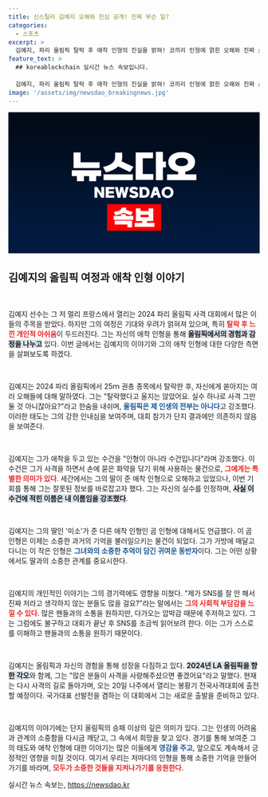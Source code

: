 ```yaml
---
title: 신스틸러 김예지 오해와 진심 공개! 진짜 무슨 일?
categories:
  - 스포츠
excerpt: >
  김예지, 파리 올림픽 탈락 후 애착 인형의 진실을 밝혀! 코끼리 인형에 얽힌 오해와 진짜 소중한 곰 인형 이야기로 감성을 자극하며, 사격에 대한 강한 의지로 팬들에게 감동을 선사한다. 클릭하고 그의 감정선에 깊이 빠져보세요!
feature_text: >
  ## koreablockchain 실시간 뉴스 속보입니다.

  김예지, 파리 올림픽 탈락 후 애착 인형의 진실을 밝혀! 코끼리 인형에 얽힌 오해와 진짜 소중한 곰 인형 이야기로 감성을 자극하며, 사격에 대한 강한 의지로 팬들에게 감동을 선사한다. 클릭하고 그의 감정선에 깊이 빠져보세요!
image: '/assets/img/newsdao_breakingnews.jpg'
---
```


<p><img src="/assets/img/newsdao_breakingnews.jpg" alt="koreablockchain 속보" /></p>

<h2 data-ke-size="size26">김예지의 올림픽 여정과 애착 인형 이야기</h2>

<p data-ke-size="size16">&nbsp;</p>

<p>김예지 선수는 그 저 멀리 프랑스에서 열리는 2024 파리 올림픽 사격 대회에서 많은 이들의 주목을 받았다. 하지만 그의 여정은 기대와 우려가 얽혀져 있으며, 특히 <b><span style="color: #ee2323;">탈락 후 느낀 개인적 아쉬움</span></b>이 두드러진다. 그는 자신의 애착 인형을 통해 <b><span style="background-color: #21538527;">올림픽에서의 경험과 감정을 나누고</span></b> 있다. 이번 글에서는 김예지의 이야기와 그의 애착 인형에 대한 다양한 측면을 살펴보도록 하겠다.</p>

<p data-ke-size="size16">&nbsp;</p>

<p>김예지는 2024 파리 올림픽에서 25ｍ 권총 종목에서 탈락한 후, 자신에게 쏟아지는 여러 오해들에 대해 말하였다. 그는 "탈락했다고 울지는 않았어요. 실수 하나로 사격 그만둘 것 아니잖아요?"라고 한숨을 내쉬며, <b><span style="color: #1a5490;">올림픽은 제 인생의 전부는 아니다</span></b>고 강조했다. 이러한 태도는 그의 강한 인내심을 보여주며, 대회 참가가 단지 결과에만 의존하지 않음을 보여준다.</p>

<p data-ke-size="size16">&nbsp;</p>

<p>김예지는 그가 애착을 두고 있는 수건을 "인형이 아니라 수건입니다"라며 강조했다. 이 수건은 그가 사격을 하면서 손에 묻은 화약을 닦기 위해 사용하는 물건으로, <b><span style="color: #ee2323;">그에게는 특별한 의미가 있다</span></b>. 세간에서는 그의 딸이 준 애착 인형으로 오해하고 있었으나, 이번 기회를 통해 그는 잘못된 정보를 바로잡고자 했다. 그는 자신의 실수를 인정하며, <b><span style="background-color: #21538527;">사실 이 수건에 적힌 이름은 내 이름임을 강조했다</span></b>.</p>

<p data-ke-size="size16">&nbsp;</p>

<p>김예지는 그의 딸인 '미소'가 준 다른 애착 인형인 곰 인형에 대해서도 언급했다. 이 곰 인형은 이제는 소중한 과거의 기억을 불러일으키는 물건이 되었다. 그가 가방에 매달고 다니는 이 작은 인형은 <b><span style="color: #1a5490;">그녀와의 소중한 추억이 담긴 귀여운 동반자</span></b>이다. 그는 어떤 상황에서도 딸과의 소중한 관계를 중요시한다.</p>

<p data-ke-size="size16">&nbsp;</p>

<p>김예지의 개인적인 이야기는 그의 경기력에도 영향을 미쳤다. "제가 SNS를 잘 안 해서 진짜 저라고 생각하지 않는 분들도 많을 걸요?"라는 말에서는 <b><span style="color: #ee2323;">그의 사회적 부담감을 느낄 수 있다</span></b>. 많은 팬들과의 소통을 원하지만, 다가오는 압박감 때문에 주저하고 있다. 그는 그럼에도 불구하고 대회가 끝난 후 SNS를 조금씩 읽어보려 한다. 이는 그가 스스로를 이해하고 팬들과의 소통을 원하기 때문이다.</p>

<p data-ke-size="size16">&nbsp;</p>

<p>김예지는 올림픽과 자신의 경험을 통해 성장을 다짐하고 있다. <b><span style="background-color: #21538527;">2024년 LA 올림픽을 향한 각오</span></b>와 함께, 그는 "많은 분들이 사격을 사랑해주셨으면 좋겠어요"라고 말했다. 현재는 다시 사격의 길로 돌아가며, 오는 20일 나주에서 열리는 봉황기 전국사격대회에 출전할 예정이다. 국가대표 선발전을 겸하는 이 대회에서 그는 새로운 출발을 준비하고 있다.</p>

<p data-ke-size="size16">&nbsp;</p>

<p>김예지의 이야기에는 단지 올림픽의 승패 이상의 깊은 의미가 있다. 그는 인생의 어려움과 관계의 소중함을 다시금 깨닫고, 그 속에서 희망을 찾고 있다. 경기를 통해 보여준 그의 태도와 애착 인형에 대한 이야기는 많은 이들에게 <b><span style="color: #1a5490;">영감을 주고</span></b>, 앞으로도 계속해서 긍정적인 영향을 미칠 것이다. 여기서 우리는 저마다의 인형을 통해 소중한 기억을 만들어가기를 바라며, <b><span style="color: #ee2323;">모두가 소중한 것들을 지켜나가기를 응원한다</span></b>.</p>
실시간 뉴스 속보는, <a href="https://newsdao.kr" rel="dofollow">https://newsdao.kr</a>


